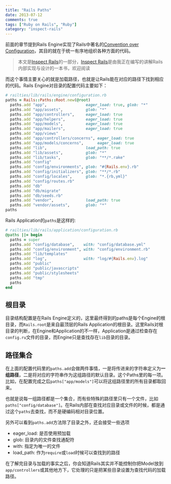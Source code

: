 ```yaml
---
title: "Rails Paths"
date: 2013-07-12
comments: true
tags: ["Ruby on Rails", "Ruby"]
category: "inspect-rails"
---
```


前面的章节提到Rails Engine实现了Rails中著名的[Convention over Configuration][1]，其目的就在于统一有序地组织各种方面的代码。


> 本文是[Inspect Rails](/inspect-rails)的一部分，[Inspect Rails](/inspect-rails)是由我正在编写的讲解Rails内部实现与设计的一本书，欢迎阅读

而这个事情主要关心的就是加载路径，也就是让Rails能在对应的路径下找到相应的代码。Rails Engine对目录的配置代码主要如下：

```ruby
# railties/lib/rails/engine/configuration.rb
paths = Rails::Paths::Root.new(@root)
  paths.add "app",                 eager_load: true, glob: "*"
  paths.add "app/assets",          glob: "*"
  paths.add "app/controllers",     eager_load: true
  paths.add "app/helpers",         eager_load: true
  paths.add "app/models",          eager_load: true
  paths.add "app/mailers",         eager_load: true
  paths.add "app/views"
  paths.add "app/controllers/concerns", eager_load: true
  paths.add "app/models/concerns",      eager_load: true
  paths.add "lib",                 load_path: true
  paths.add "lib/assets",          glob: "*"
  paths.add "lib/tasks",           glob: "**/*.rake"
  paths.add "config"
  paths.add "config/environments", glob: "#{Rails.env}.rb"
  paths.add "config/initializers", glob: "**/*.rb"
  paths.add "config/locales",      glob: "*.{rb,yml}"
  paths.add "config/routes.rb"
  paths.add "db"
  paths.add "db/migrate"
  paths.add "db/seeds.rb"
  paths.add "vendor",              load_path: true
  paths.add "vendor/assets",       glob: "*"
paths
```

Rails Application的`paths`是这样的:

```ruby
# railties/lib/rails/application/configuration.rb
@paths ||= begin
  paths = super
  paths.add "config/database",    with: "config/database.yml"
  paths.add "config/environment", with: "config/environment.rb"
  paths.add "lib/templates"
  paths.add "log",                with: "log/#{Rails.env}.log"
  paths.add "public"
  paths.add "public/javascripts"
  paths.add "public/stylesheets"
  paths.add "tmp"
  paths
end
```

## 根目录

目录结构配置是在Rails Engine定义的，这里最终得到的paths是每个Engine的根目录，而`Rails.root`是来自最顶层的Rails Application的根目录。这里Rails对根目录的判断，在Engine和Application的不一样，Application是通过检查存在`config.ru`文件的目录，而Engine只是查找存在`lib`目录的目录。

## 路径集合

在上面的配置代码里的`paths.add`会做两件事情，一是将传进来的字符串定义为**一组路径**，二是将对应的字符串作为这组路径的默认目录。这个Paths里的每一项。比如，在配置完成之后`paths["app/models"]`可以将这组路径里的所有目录都取回来。

也就是说每一组路径都是一个集合，而有些特殊的路径里只有一个文件，比如`paths["config/database"]`。在Rails内部在查找对应目录或文件的时候，都是通过这个`paths`去查找，而不是硬编码相对目录位置。

另外可以看到`paths.add`方法除了目录之外，还会接受一些选项

- eager_load: 是否使用预加载
- glob: 目录内的文件查找通配符
- with: 指定为唯一的文件
- load_path: 作为`require`或`load`时候可以查找到的路径

在了解完目录与加载的事实之后，你会知道Rails其实并不能控制你把Model放到`app/controllers`或其他地方下，它处理的只是把某些目录设置为查找代码的加载路径。

[0]: https://github.com/rails/rails/blob/4-0-stable/activesupport/lib/active_support/dependencies.rb
[1]: http://en.wikipedia.org/wiki/Convention_over_configuration
